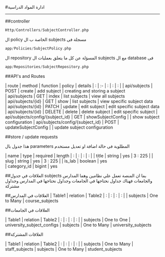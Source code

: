 #ادارة المواد الدراسية

---


<a name="section-1"></a>
##controller

```php
Http/Controllers/SubjectController.php
```
ال policy الخاصة ب ال subjects مسجلة فى

```php
app/Policies/SubjectPolicy.php
```

ال repository المسؤلة عن كل ما يتعلق بعمليات ال subjects مع ال database فى

```php
app/Repositories/SubjectRepository.php
```

<a name="section-2"></a>
##API's and Routes

| route | method   | function | policy | details
| : |   :-   |  :  | : | : |
| api/subjects                | POST   |  create   |  add subject | creating and storing a subject        
| api/subjects                | GET    |  index    | list subjects | view all subjects   
| api/subjects/{id}           | GET    |  show     | list subjects   | view specific subject data             
| api/subjects/{id}           | PATCH  |  update   | edit subject    | edit specific subject data
| api/subjects/{id}           | DELETE  |  delete   | delete subject    | edit specific subject
| api/subjects/config/{subject_id}          | GET  |  showSubjectConfig   |   | show subject configuration
| api/subjects/config/{subject_id}          | POST  |  updateSubjectConfig   |   | update subject configuration

<a name="section-3"></a>
##store / update requests

هذا جدول بال parameters المطلوبة فى حالة اضافة او تعديل مستخدم

| name    | type    | required | length
| :           |   :    |  :       | :      |
| title        | string  | yes      | 3 : 225 |
| slug        | string  | yes      | 3 : 225 |
| is_lab        | boolean  | yes      
| category_id        | bigint  | yes      

<a name="section-4"></a>
##العلاقات في جدول subjects
بما ان المنصة تعمل علي نظامين وهما المدارس والجامعات فهناك جداول نحتاجها في الجامعات وجداول نحتاجها في المدارس وجداول مشتركة

##العلاقات في المدارس
| Table1    | relation    | Table2
| :           |   :    |  :       | :      |
| subjects        | One to Many  | course_subjects

##العلاقات في الجامعات

| Table1    | relation    | Table2
| :           |   :    |  :       | :      |
| subjects        | One to One  | university_subject_configs
| subjects        | One to Many  | university_subjects

##العلاقات المشتركة

| Table1    | relation    | Table2
| :           |   :    |  :       | :      |
| subjects        | One to Many  | staff_subjects
| subjects        | One to Many  | student_subjects
